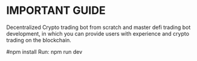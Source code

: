 # IMPORTANT GUIDE

Decentralized Crypto trading bot from scratch and master defi trading bot development, in which you can provide users with experience and crypto trading on the blockchain.

#npm install
Run: npm run dev
